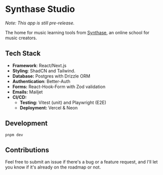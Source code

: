 # Synthase Studio

_Note: This app is still pre-release._

The home for music learning tools from [Synthase](https://synthase.cc), an online school for music creators.

## Tech Stack

- **Framework**: React/Next.js
- **Styling**: ShadCN and Tailwind.
- **Database:** Postgres with Drizzle ORM
- **Authentication**: Better-Auth
- **Forms:** React-Hook-Form with Zod validation
- **Emails:** Mailjet
- **CI/CD:**
  - **Testing:** Vitest (unit) and Playwright (E2E)
  - **Deployment:** Vercel & Neon

## Development

`pnpm dev`

## Contributions

Feel free to submit an issue if there's a bug or a feature request, and I'll let you know if it's already on the roadmap or not.
